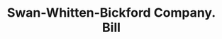 ---
doi: 10.7916/D8PR973G
date_other: '1910'
date_other_textual: 1910-1919
form: printed ephemera
genre:
- Invoices
name:
- Swan-Whitten-Bickford Company
object_in_context_url: https://biggert.cul.columbia.edu/items/view/ave_biggert_01765
subject_hierarchical_geographic:
- Belfast, Maine, United States
subject_name:
- Swan-Whitten-Bickford Company
title: Swan-Whitten-Bickford Company. Bill
sort_title: Swan-Whitten-Bickford Company. Bill
call_number: ave_biggert_01765
coordinates:
- 44.42583333333333,-69.01166666666667
pid: ave_biggert_01765
identifiers: ave_biggert_01765
thumbnail: https://derivativo-1.library.columbia.edu/iiif/2/ldpd:490793/full/!256,256/0/native.jpg
permalink: "/items/ave_biggert_01765/"
layout: iiif-image-page
---